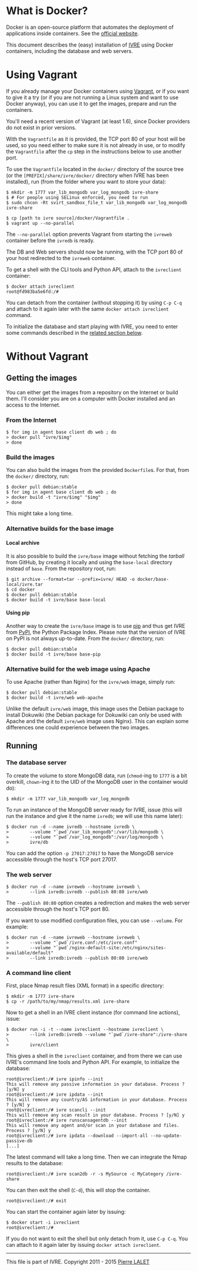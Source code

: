 # What is Docker? #

Docker is an open-source platform that automates the deployment of
applications inside containers. See the [official
website](http://www.docker.com/).

This document describes the (easy) installation of [IVRE](README.md)
using Docker containers, including the database and web servers.

# Using Vagrant #

If you already manage your Docker containers using
[Vagrant](https://www.vagrantup.com/), or if you want to give it a try
(or if you are not running a Linux system and want to use Docker
anyway), you can use it to get the images, prepare and run the
containers.

You'll need a recent version of Vagrant (at least 1.6), since Docker
providers do not exist in prior versions.

With the `Vagrantfile` as it is provided, the TCP port 80 of your host
will be used, so you need either to make sure it is not already in
use, or to modify the `Vagrantfile` after the `cp` step in the
instructions below to use another port.

To use the `Vagrantfile` located in the `docker/` directory of the
source tree (or the `[PREFIX]/share/ivre/docker/` directory when IVRE
has been installed), run (from the folder where you want to store your
data):

    $ mkdir -m 1777 var_lib_mongodb var_log_mongodb ivre-share
    $ # For people using SELinux enforced, you need to run
    $ sudo chcon -Rt svirt_sandbox_file_t var_lib_mongodb var_log_mongodb ivre-share
    
    $ cp [path to ivre source]/docker/Vagrantfile .
    $ vagrant up --no-parallel

The `--no-parallel` option prevents Vagrant from starting the
`ivreweb` container before the `ivredb` is ready.

The DB and Web servers should now be running, with the TCP port 80 of
your host redirected to the `ivreweb` container.

To get a shell with the CLI tools and Python API, attach to the
`ivreclient` container:

    $ docker attach ivreclient
    root@fd983ba5e6fd:/#

You can detach from the container (without stopping it) by using `C-p
C-q` and attach to it again later with the same `docker attach
ivreclient` command.

To initialize the database and start playing with IVRE, you need to
enter some commands described in the
[related section below](#a-command-line-client).

# Without Vagrant #

## Getting the images ##

You can either get the images from a repository on the Internet or
build them. I'll consider you are on a computer with Docker installed
and an access to the Internet.

### From the Internet ###

    $ for img in agent base client db web ; do
    > docker pull "ivre/$img"
    > done

### Build the images ###

You can also build the images from the provided `Dockerfile`s. For
that, from the `docker/` directory, run:

    $ docker pull debian:stable
    $ for img in agent base client db web ; do
    > docker build -t "ivre/$img" "$img"
    > done

This might take a long time.

### Alternative builds for the base image ###

#### Local archive ####

It is also possible to build the `ivre/base` image without fetching
the *tarball* from GitHub, by creating it locally and using the
`base-local` directory instead of `base`. From the repository root,
run:

    $ git archive --format=tar --prefix=ivre/ HEAD -o docker/base-local/ivre.tar
    $ cd docker
    $ docker pull debian:stable
    $ docker build -t ivre/base base-local

#### Using pip ####

Another way to create the `ivre/base` image is to use
[pip](https://pypi.python.org/pypi/pip) and thus get IVRE from
[PyPI](https://pypi.python.org), the Python Package Index. Please note
that the version of IVRE on PyPI is not always up-to-date. From the
`docker/` directory, run:

    $ docker pull debian:stable
    $ docker build -t ivre/base base-pip

### Alternative build for the web image using Apache ###

To use Apache (rather than Nginx) for the `ivre/web` image, simply
run:

    $ docker pull debian:stable
    $ docker build -t ivre/web web-apache

Unlike the default `ivre/web` image, this image uses the Debian
package to install Dokuwiki (the Debian package for Dokuwiki can only
be used with Apache and the default `ivre/web` image uses Nginx). This
can explain some differences one could experience between the two
images.

## Running ##

### The database server ###

To create the volume to store MongoDB data, run (`chmod`-ing to `1777`
is a bit overkill, `chown`-ing it to the UID of the MongoDB user in
the container would do):

    $ mkdir -m 1777 var_lib_mongodb var_log_mongodb

To run an instance of the MongoDB server ready for IVRE, issue (this
will run the instance and give it the name `ivredb`; we will use this
name later):

    $ docker run -d --name ivredb --hostname ivredb \
    >        --volume "`pwd`/var_lib_mongodb":/var/lib/mongodb \
    >        --volume "`pwd`/var_log_mongodb":/var/log/mongodb \
    >        ivre/db

You can add the option `-p 27017:27017` to have the MongoDB service
accessible through the host's TCP port 27017.

### The web server ###

    $ docker run -d --name ivreweb --hostname ivreweb \
    >        --link ivredb:ivredb --publish 80:80 ivre/web

The `--publish 80:80` option creates a redirection and makes the web
server accessible through the host's TCP port 80.

If you want to use modified configuration files, you can use
`--volume`. For example:

    $ docker run -d --name ivreweb --hostname ivreweb \
    >        --volume "`pwd`/ivre.conf:/etc/ivre.conf"
    >        --volume "`pwd`/nginx-default-site:/etc/nginx/sites-available/default"
    >        --link ivredb:ivredb --publish 80:80 ivre/web

### A command line client ###

First, place Nmap result files (XML format) in a specific directory:

    $ mkdir -m 1777 ivre-share
    $ cp -r /path/to/my/nmap/results.xml ivre-share

Now to get a shell in an IVRE client instance (for command line
actions), issue:

    $ docker run -i -t --name ivreclient --hostname ivreclient \
    >        --link ivredb:ivredb --volume "`pwd`/ivre-share":/ivre-share \
    >        ivre/client

This gives a shell in the `ivreclient` container, and from there we
can use IVRE's command line tools and Python API. For example, to
initialize the database:

    root@ivreclient:/# ivre ipinfo --init
    This will remove any passive information in your database. Process ? [y/N] y
    root@ivreclient:/# ivre ipdata --init
    This will remove any country/AS information in your database. Process ? [y/N] y
    root@ivreclient:/# ivre scancli --init
    This will remove any scan result in your database. Process ? [y/N] y
    root@ivreclient:/# ivre runscansagentdb --init
    This will remove any agent and/or scan in your database and files. Process ? [y/N] y
    root@ivreclient:/# ivre ipdata --download --import-all --no-update-passive-db
    [...]

The latest command will take a long time. Then we can integrate the
Nmap results to the database:

    root@ivreclient:/# ivre scan2db -r -s MySource -c MyCategory /ivre-share

You can then exit the shell (`C-d`), this will stop the
container.

    root@ivreclient:/# exit

You can start the container again later by issuing:

    $ docker start -i ivreclient
    root@ivreclient:/#

If you do not want to exit the shell but only detach from it, use `C-p
C-q`. You can attach to it again later by issuing `docker attach
ivreclient`.


---

This file is part of IVRE. Copyright 2011 - 2015
[Pierre LALET](mailto:pierre.lalet@cea.fr)
